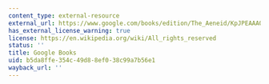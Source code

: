 ```yaml
---
content_type: external-resource
external_url: https://www.google.com/books/edition/The_Aeneid/KpJPEAAAQBAJ?hl=en&gbpv=1
has_external_license_warning: true
license: https://en.wikipedia.org/wiki/All_rights_reserved
status: ''
title: Google Books
uid: b5da8ffe-354c-49d8-8ef0-38c99a7b56e1
wayback_url: ''
---
```

